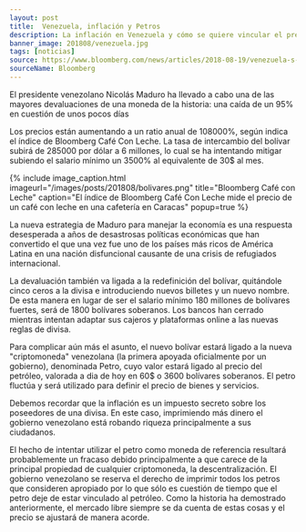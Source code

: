 ```yaml
---
layout: post
title:  Venezuela, inflación y Petros
description: La inflación en Venezuela y cómo se quiere vincular el precio del bolívar a la criptomoneda Petro.
banner_image: 201808/venezuela.jpg
tags: [noticias]
source: https://www.bloomberg.com/news/articles/2018-08-19/venezuela-s-95-devaluation-adds-to-turmoil-after-drone-attack
sourceName: Bloomberg
---
```


El presidente venezolano Nicolás Maduro ha llevado a cabo una de las mayores devaluaciones de una moneda de la historia: una caída de un 95% en cuestión de unos pocos días

<!--more-->

Los precios están aumentando a un ratio anual de 108000%, según indica el índice de Bloomberg Café Con Leche. La tasa de intercambio del bolívar subirá de 285000 por dólar a 6 millones, lo cual se ha intentando mitigar subiendo el salario mínimo un 3500% al equivalente de 30$ al mes.


{% include image_caption.html imageurl="/images/posts/201808/bolivares.png" title="Bloomberg Café con Leche" caption="El índice de Bloomberg Café Con Leche mide el precio de un café con leche en una cafetería en Caracas" popup=true %}

La nueva estrategia de Maduro para manejar la economía es una respuesta desesperada a años de desastrosas políticas económicas que han convertido el que una vez fue uno de los países más ricos de América Latina en una nación disfuncional causante de una crisis de refugiados internacional.

La devaluación también va ligada a la redefinición del bolívar, quitándole cinco ceros a la divisa e introduciendo nuevos billetes y un nuevo nombre. De esta manera en lugar de ser el salario mínimo 180 millones de bolívares fuertes, será de 1800 bolívares soberanos. Los bancos han cerrado mientras intentan adaptar sus cajeros y plataformas online a las nuevas reglas de divisa.

Para complicar aún más el asunto, el nuevo bolívar estará ligado a la nueva "criptomoneda" venezolana (la primera apoyada oficialmente por un gobierno), denominada Petro, cuyo valor estará ligado al precio del petróleo, valorada a dia de hoy en 60$ o 3600 bolívares soberanos. El petro fluctúa y será utilizado para definir el precio de bienes y servicios.

Debemos recordar que la inflación es un impuesto secreto sobre los poseedores de una divisa. En este caso, imprimiendo más dinero el gobierno venezolano está robando riqueza principalmente a sus ciudadanos.

El hecho de intentar utilizar el petro como moneda de referencia resultará probablemente un fracaso debido principalmente a que carece de la principal propiedad de cualquier criptomoneda, la descentralización. El gobierno venezolano se reserva el derecho de imprimir todos los petros que consideren apropiado por lo que sólo es cuestión de tiempo que el petro deje de estar vinculado al petróleo. Como la historia ha demostrado anteriormente, el mercado libre siempre se da cuenta de estas cosas y el precio se ajustará de manera acorde.

